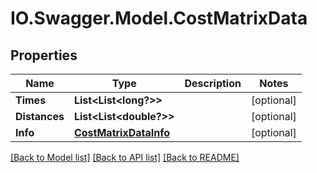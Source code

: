 # IO.Swagger.Model.CostMatrixData
## Properties

Name | Type | Description | Notes
------------ | ------------- | ------------- | -------------
**Times** | **List&lt;List&lt;long?&gt;&gt;** |  | [optional] 
**Distances** | **List&lt;List&lt;double?&gt;&gt;** |  | [optional] 
**Info** | [**CostMatrixDataInfo**](CostMatrixDataInfo.md) |  | [optional] 

[[Back to Model list]](../README.md#documentation-for-models) [[Back to API list]](../README.md#documentation-for-api-endpoints) [[Back to README]](../README.md)

